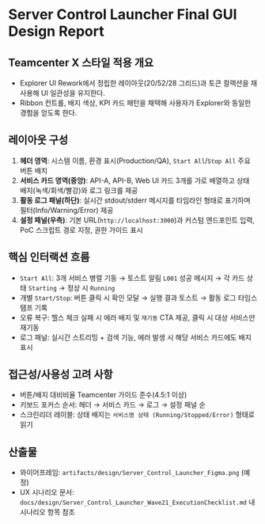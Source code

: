 # Server Control Launcher Final GUI Design Report

## Teamcenter X 스타일 적용 개요
- Explorer UI Rework에서 정립한 레이아웃(20/52/28 그리드)과 토큰 컬렉션을 재사용해 UI 일관성을 유지한다.
- Ribbon 컨트롤, 배지 색상, KPI 카드 패턴을 채택해 사용자가 Explorer와 동일한 경험을 얻도록 한다.

## 레이아웃 구성
1. **헤더 영역**: 시스템 이름, 환경 표시(Production/QA), `Start All`/`Stop All` 주요 버튼 배치
2. **서비스 카드 영역(중앙)**: API-A, API-B, Web UI 카드 3개를 가로 배열하고 상태 배지(녹색/회색/빨강)와 로그 링크를 제공
3. **활동 로그 패널(하단)**: 실시간 stdout/stderr 메시지를 타임라인 형태로 표기하며 필터(Info/Warning/Error) 제공
4. **설정 패널(우측)**: 기본 URL(`http://localhost:3000`)과 커스텀 엔드포인트 입력, PoC 스크립트 경로 지정, 권한 가이드 표시

## 핵심 인터랙션 흐름
- `Start All`: 3개 서비스 병렬 기동 → 토스트 알림 `L001` 성공 메시지 → 각 카드 상태 `Starting` → 정상 시 `Running`
- 개별 `Start/Stop`: 버튼 클릭 시 확인 모달 → 실행 결과 토스트 → 활동 로그 타임스탬프 기록
- 오류 복구: 헬스 체크 실패 시 에러 배지 및 `재기동` CTA 제공, 클릭 시 대상 서비스만 재기동
- 로그 패널: 실시간 스트리밍 + 검색 기능, 에러 발생 시 해당 서비스 카드에도 배지 표시

## 접근성/사용성 고려 사항
- 버튼/배지 대비비율 Teamcenter 가이드 준수(4.5:1 이상)
- 키보드 포커스 순서: 헤더 → 서비스 카드 → 로그 → 설정 패널 순
- 스크린리더 레이블: 상태 배지는 `서비스명 상태 (Running/Stopped/Error)` 형태로 읽기

## 산출물
- 와이어프레임: `artifacts/design/Server_Control_Launcher_Figma.png` (예정)
- UX 시나리오 문서: `docs/design/Server_Control_Launcher_Wave21_ExecutionChecklist.md` 내 시나리오 항목 참조

